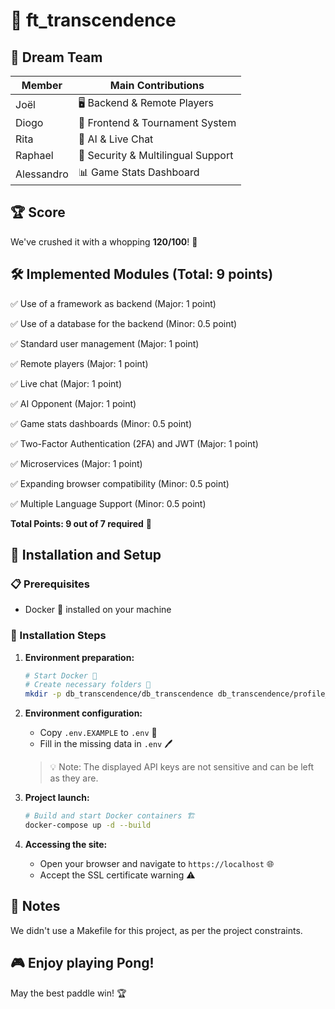# 🏓 ft_transcendence

## 👥 Dream Team
| Member | Main Contributions |
|--------|---------------------|
| Joël | 🖥️ Backend & Remote Players |
| Diogo | 🎨 Frontend & Tournament System |
| Rita | 🤖 AI & Live Chat |
| Raphael | 🔐 Security & Multilingual Support |
| Alessandro | 📊 Game Stats Dashboard |

## 🏆 Score
We've crushed it with a whopping **120/100**! 🎉

## 🛠️ Implemented Modules (Total: 9 points)
✅ Use of a framework as backend (Major: 1 point)

✅ Use of a database for the backend (Minor: 0.5 point)

✅ Standard user management (Major: 1 point)

✅ Remote players (Major: 1 point)

✅ Live chat (Major: 1 point)

✅ AI Opponent (Major: 1 point)

✅ Game stats dashboards (Minor: 0.5 point)

✅ Two-Factor Authentication (2FA) and JWT (Major: 1 point)

✅ Microservices (Major: 1 point)

✅ Expanding browser compatibility (Minor: 0.5 point)

✅ Multiple Language Support (Minor: 0.5 point)

**Total Points: 9 out of 7 required** 🌟

## 🚀 Installation and Setup

### 📋 Prerequisites
- Docker 🐳 installed on your machine

### 🔧 Installation Steps

1. **Environment preparation:**
   ```bash
   # Start Docker 🐳
   # Create necessary folders 📁
   mkdir -p db_transcendence/db_transcendence db_transcendence/profile_pictures
   ```

2. **Environment configuration:**
   - Copy `.env.EXAMPLE` to `.env` 📝
   - Fill in the missing data in `.env` 🖊️
   
   > 💡 Note: The displayed API keys are not sensitive and can be left as they are.

3. **Project launch:**
   ```bash
   # Build and start Docker containers 🏗️
   docker-compose up -d --build
   ```

4. **Accessing the site:**
   - Open your browser and navigate to `https://localhost` 🌐
   - Accept the SSL certificate warning ⚠️

## 📝 Notes
We didn't use a Makefile for this project, as per the project constraints.

## 🎮 Enjoy playing Pong!
May the best paddle win! 🏆